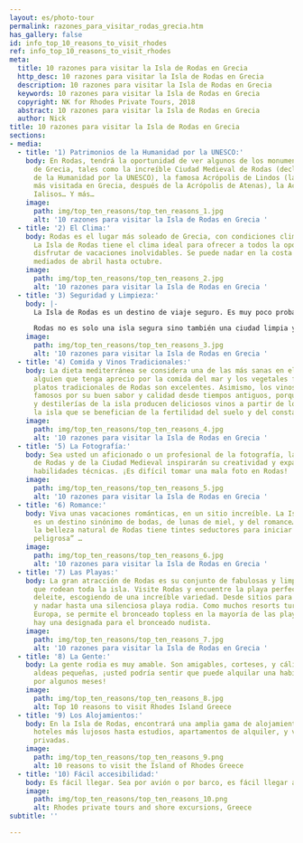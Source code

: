 ```yaml
---
layout: es/photo-tour
permalink: razones_para_visitar_rodas_grecia.htm
has_gallery: false
id: info_top_10_reasons_to_visit_rhodes
ref: info_top_10_reasons_to_visit_rhodes
meta:
  title: 10 razones para visitar la Isla de Rodas en Grecia
  http_desc: 10 razones para visitar la Isla de Rodas en Grecia
  description: 10 razones para visitar la Isla de Rodas en Grecia
  keywords: 10 razones para visitar la Isla de Rodas en Grecia
  copyright: NK for Rhodes Private Tours, 2018
  abstract: 10 razones para visitar la Isla de Rodas en Grecia
  author: Nick
title: 10 razones para visitar la Isla de Rodas en Grecia
sections:
- media:
  - title: '1) Patrimonios de la Humanidad por la UNESCO:'
    body: En Rodas, tendrá la oportunidad de ver algunos de los monumentos más espectaculares
      de Grecia, tales como la increíble Ciudad Medieval de Rodas (declarada Patrimonio
      de la Humanidad por la UNESCO), la famosa Acrópolis de Lindos (la segunda acrópolis
      más visitada en Grecia, después de la Acrópolis de Atenas), la Acrópolis de
      Ialisos… Y más…
    image:
      path: img/top_ten_reasons/top_ten_reasons_1.jpg
      alt: '10 razones para visitar la Isla de Rodas en Grecia '
  - title: '2) El Clima:'
    body: Rodas es el lugar más soleado de Grecia, con condiciones climáticas perfectas.
      La Isla de Rodas tiene el clima ideal para ofrecer a todos la oportunidad de
      disfrutar de vacaciones inolvidables. Se puede nadar en la costa este desde
      mediados de abril hasta octubre.
    image:
      path: img/top_ten_reasons/top_ten_reasons_2.jpg
      alt: '10 razones para visitar la Isla de Rodas en Grecia '
  - title: '3) Seguridad y Limpieza:'
    body: |-
      La Isla de Rodas es un destino de viaje seguro. Es muy poco probable tener encuentros con el crimen en Rodas. ¡La seguridad no es un problema incluso para mujeres que viajen solas!

      Rodas no es solo una isla segura sino también una ciudad limpia y verde donde la naturaleza hace presencia, incluso en el centro, con parques públicos. Muy pocos grafitis, y un enorme equipo de personal de limpieza que recogen cualquier desperdicio mal ubicado de manera bastante rápida.
    image:
      path: img/top_ten_reasons/top_ten_reasons_3.jpg
      alt: '10 razones para visitar la Isla de Rodas en Grecia '
  - title: '4) Comida y Vinos Tradicionales:'
    body: La dieta mediterránea se considera una de las más sanas en el mundo, y para
      alguien que tenga aprecio por la comida del mar y los vegetales frescos, los
      platos tradicionales de Rodas son excelentes. Asimismo, los vinos de Rodas son
      famosos por su buen sabor y calidad desde tiempos antiguos, porque las bodegas
      y destilerías de la isla producen deliciosos vinos a partir de los viñedos de
      la isla que se benefician de la fertilidad del suelo y del constante sol.
    image:
      path: img/top_ten_reasons/top_ten_reasons_4.jpg
      alt: '10 razones para visitar la Isla de Rodas en Grecia '
  - title: '5) La Fotografía:'
    body: Sea usted un aficionado o un profesional de la fotografía, la belleza natural
      de Rodas y de la Ciudad Medieval inspirarán su creatividad y expandirán sus
      habilidades técnicas. ¡Es difícil tomar una mala foto en Rodas!
    image:
      path: img/top_ten_reasons/top_ten_reasons_5.jpg
      alt: '10 razones para visitar la Isla de Rodas en Grecia '
  - title: '6) Romance:'
    body: Viva unas vacaciones románticas, en un sitio increíble. La Isla de Rodas
      es un destino sinónimo de bodas, de lunas de miel, y del romance… Asimismo,
      la belleza natural de Rodas tiene tintes seductores para iniciar una “amistad
      peligrosa” …
    image:
      path: img/top_ten_reasons/top_ten_reasons_6.jpg
      alt: '10 razones para visitar la Isla de Rodas en Grecia '
  - title: '7) Las Playas:'
    body: La gran atracción de Rodas es su conjunto de fabulosas y limpias playas
      que rodean toda la isla. Visite Rodas y encuentre la playa perfecta para su
      deleite, escogiendo de una increíble variedad. Desde sitios para hacer esnórquel
      y nadar hasta una silenciosa playa rodia. Como muchos resorts turísticos de
      Europa, se permite el bronceado topless en la mayoría de las playas, e incluso
      hay una designada para el bronceado nudista.
    image:
      path: img/top_ten_reasons/top_ten_reasons_7.jpg
      alt: '10 razones para visitar la Isla de Rodas en Grecia '
  - title: '8) La Gente:'
    body: La gente rodia es muy amable. Son amigables, corteses, y cálidos. En algunas
      aldeas pequeñas, ¡usted podría sentir que puede alquilar una habitación y quedarse
      por algunos meses!
    image:
      path: img/top_ten_reasons/top_ten_reasons_8.jpg
      alt: Top 10 reasons to visit Rhodes Island Greece
  - title: '9) Los Alojamientos:'
    body: En la Isla de Rodas, encontrará una amplia gama de alojamientos, desde los
      hoteles más lujosos hasta estudios, apartamentos de alquiler, y villas y casas
      privadas.
    image:
      path: img/top_ten_reasons/top_ten_reasons_9.png
      alt: 10 reasons to visit the Island of Rhodes Greece
  - title: '10) Fácil accesibilidad:'
    body: Es fácil llegar. Sea por avión o por barco, es fácil llegar a Rodas.
    image:
      path: img/top_ten_reasons/top_ten_reasons_10.png
      alt: Rhodes private tours and shore excursions, Greece
subtitle: ''

---
```

